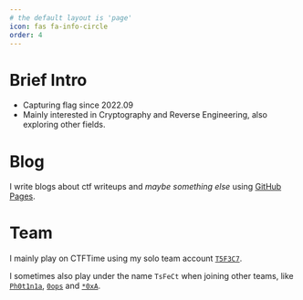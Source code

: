 ```yaml
---
# the default layout is 'page'
icon: fas fa-info-circle
order: 4
---
```


# Brief Intro
- Capturing flag since 2022.09
- Mainly interested in Cryptography and Reverse Engineering, also exploring other fields.

# Blog
I write blogs about ctf writeups and *maybe something else* using [GitHub Pages](https://github.com/Tiefsee5037008/Tiefsee5037008.github.io).

# Team
I mainly play on CTFTime using my solo team account [`T5F3C7`](https://ctftime.org/team/207326).

I sometimes also play under the name `TsFeCt` when joining other teams, like [`Ph0t1n1a`](https://ctftime.org/team/55197), [`0ops`](https://ctftime.org/team/4419) and [`*0xA`](https://ctftime.org/team/268941).